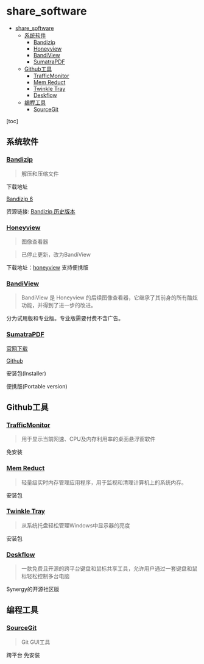 # share_software
- [share\_software](#share_software)
  - [系统软件](#系统软件)
    - [Bandizip](#bandizip)
    - [Honeyview](#honeyview)
    - [BandiView](#bandiview)
    - [SumatraPDF](#sumatrapdf)
  - [Github工具](#github工具)
    - [TrafficMonitor](#trafficmonitor)
    - [Mem Reduct](#mem-reduct)
    - [Twinkle Tray](#twinkle-tray)
    - [Deskflow](#deskflow)
  - [编程工具](#编程工具)
    - [SourceGit](#sourcegit)

[toc]


## 系统软件

### [Bandizip](https://www.bandisoft.com/bandizip/)
> 解压和压缩文件

下载地址

[Bandizip 6](https://www.bandisoft.com/bandizip/old/6/)

资源链接: [Bandizip 历史版本](https://github.com/FlatWhite233/bandizip-6.x)

### [Honeyview](https://www.bandisoft.com/honeyview/)
> 图像查看器

> 已停止更新，改为BandiView

下载地址：[honeyview](https://www.bandisoft.com/honeyview/)
支持便携版

### [BandiView](https://www.bandisoft.com/bandiview/)
> BandiView 是 Honeyview 的后续图像查看器，它继承了其前身的所有酷炫功能，并得到了进一步的改进。

分为试用版和专业版。专业版需要付费不含广告。

### [SumatraPDF](https://www.sumatrapdfreader.org/free-pdf-reader)

[官网下载](https://www.sumatrapdfreader.org/download-free-pdf-viewer)

[Github](https://github.com/sumatrapdfreader/sumatrapdf)

安装包(Installer)

便携版(Portable version)

## Github工具

### [TrafficMonitor](https://github.com/zhongyang219/TrafficMonitor)
> 用于显示当前网速、CPU及内存利用率的桌面悬浮窗软件

免安装

### [Mem Reduct](https://github.com/henrypp/memreduct)

> 轻量级实时内存管理应用程序，用于监视和清理计算机上的系统内存。

安装包

### [Twinkle Tray](https://github.com/xanderfrangos/twinkle-tray)

> 从系统托盘轻松管理Windows中显示器的亮度

安装包

### [Deskflow](https://github.com/deskflow/deskflow)

> 一款免费且开源的跨平台键盘和鼠标共享工具，允许用户通过一套键盘和鼠标轻松控制多台电脑

Synergy的开源社区版

## 编程工具

### [SourceGit](SourceGit)

> Git GUI工具

跨平台
免安装

